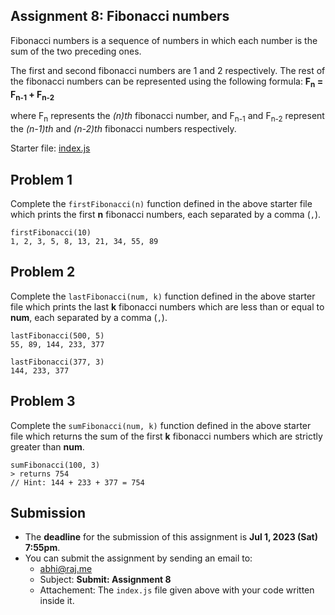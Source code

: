 ## Assignment 8: Fibonacci numbers
Fibonacci numbers is a sequence of numbers in which each number is the sum of the two preceding ones.

The first and second fibonacci numbers are 1 and 2 respectively. The rest of the fibonacci numbers can be represented using the following formula:
<strong>
F<sub>n</sub> = F<sub>n-1</sub> + F<sub>n-2</sub>
</strong>

where F<sub>n</sub> represents the _(n)th_ fibonacci number, and F<sub>n-1</sub> and F<sub>n-2</sub> represent the _(n-1)th_ and _(n-2)th_ fibonacci numbers respectively.

Starter file: [index.js](./index.js)

## Problem 1
Complete the `firstFibonacci(n)` function defined in the above starter file which prints the first **n** fibonacci numbers, each separated by a comma (`,`).

```
firstFibonacci(10)
1, 2, 3, 5, 8, 13, 21, 34, 55, 89
```

## Problem 2
Complete the `lastFibonacci(num, k)` function defined in the above starter file which prints the last **k** fibonacci numbers which are less than or equal to **num**, each separated by a comma (`,`).

```
lastFibonacci(500, 5)
55, 89, 144, 233, 377

lastFibonacci(377, 3)
144, 233, 377
```

## Problem 3
Complete the `sumFibonacci(num, k)` function defined in the above starter file which returns the sum of the first **k** fibonacci numbers which are strictly greater than **num**.

```
sumFibonacci(100, 3)
> returns 754
// Hint: 144 + 233 + 377 = 754
```

## Submission
* The **deadline** for the submission of this assignment is **Jul 1, 2023 (Sat) 7:55pm**.
* You can submit the assignment by sending an email to:
  - [abhi@raj.me](mailto:abhi@raj.me)
  - Subject: **Submit: Assignment 8**
  - Attachement: The `index.js` file given above with your code written inside it.
